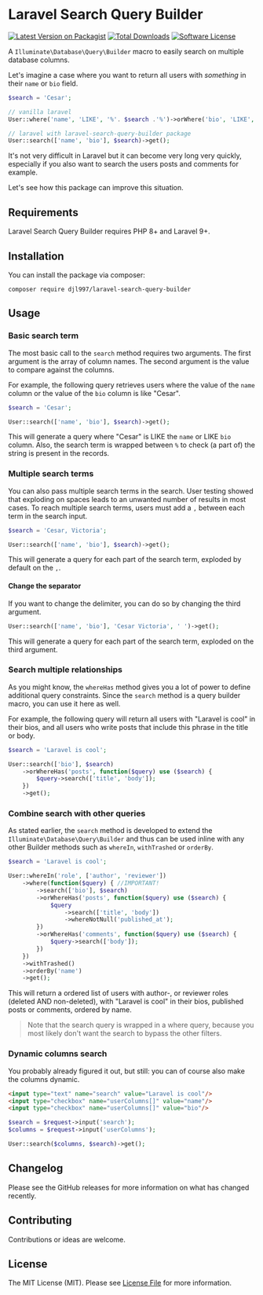 # Laravel Search Query Builder

[![Latest Version on Packagist](https://img.shields.io/packagist/v/djl997/laravel-search-query-builder.svg?style=flat-square)](https://packagist.org/packages/djl997/laravel-search-query-builder)
[![Total Downloads](https://img.shields.io/packagist/dt/djl997/laravel-search-query-builder.svg?style=flat-square)](https://packagist.org/packages/djl997/laravel-search-query-builder)
[![Software License](https://img.shields.io/badge/license-MIT-brightgreen.svg?style=flat-square)](LICENSE)

A `Illuminate\Database\Query\Builder` macro to easily search on multiple database columns.

Let's imagine a case where you want to return all users with _something_ in their `name` or `bio` field.

```php
$search = 'Cesar';

// vanilla laravel
User::where('name', 'LIKE', '%'. $search .'%')->orWhere('bio', 'LIKE', '%'. $search .'%')->get();

// laravel with laravel-search-query-builder package
User::search(['name', 'bio'], $search)->get();
```

It's not very difficult in Laravel but it can become very long very quickly, especially if you also want to search the users posts and comments for example.

Let's see how this package can improve this situation.

## Requirements
Laravel Search Query Builder requires PHP 8+ and Laravel 9+.

## Installation
You can install the package via composer:

```
composer require djl997/laravel-search-query-builder
```

## Usage

### Basic search term
The most basic call to the `search` method requires two arguments. The first argument is the array of column names. The second argument is the value to compare against the columns.

For example, the following query retrieves users where the value of the `name` column or the value of the `bio` column is like "Cesar". 

```php
$search = 'Cesar';

User::search(['name', 'bio'], $search)->get();
```

This will generate a query where "Cesar" is LIKE the `name` or LIKE `bio` column. Also, the search term is wrapped between `%` to check (a part of) the string is present in the records.

### Multiple search terms
You can also pass multiple search terms in the search. User testing showed that exploding on spaces leads to an unwanted number of results in most cases. To reach multiple search terms, users must add a `,` between each term in the search input.

```php
$search = 'Cesar, Victoria';

User::search(['name', 'bio'], $search)->get();
```

This will generate a query for each part of the search term, exploded by default on the `,`. 

#### Change the separator
If you want to change the delimiter, you can do so by changing the third argument.

```php
User::search(['name', 'bio'], 'Cesar Victoria', ' ')->get();
```
This will generate a query for each part of the search term, exploded on the third argument. 

### Search multiple relationships
As you might know, the `whereHas` method gives you a lot of power to define additional query constraints. Since the `search` method is a query builder macro, you can use it here as well.

For example, the following query will return all users with "Laravel is cool" in their bios, and all users who write posts that include this phrase in the title or body.

```php
$search = 'Laravel is cool';

User::search(['bio'], $search)
    ->orWhereHas('posts', function($query) use ($search) {
        $query->search(['title', 'body']);
    })
    ->get();
```


### Combine search with other queries
As stated earlier, the `search` method is developed to extend the `Illuminate\Database\Query\Builder` and thus can be used inline with any other Builder methods such as `whereIn`, `withTrashed` or `orderBy`.
```php
$search = 'Laravel is cool';

User::whereIn('role', ['author', 'reviewer'])
    ->where(function($query) { //IMPORTANT!
        ->search(['bio'], $search)
        ->orWhereHas('posts', function($query) use ($search) {
            $query
                ->search(['title', 'body'])
                ->whereNotNull('published_at');
        })
        ->orWhereHas('comments', function($query) use ($search) {
            $query->search(['body']);
        })
    })
    ->withTrashed()
    ->orderBy('name')
    ->get();
```
This will return a ordered list of users with author-, or reviewer roles (deleted AND non-deleted), with "Laravel is cool" in their bios, published posts or comments, ordered by name.
> Note that the search query is wrapped in a where query, because you most likely don't want the search to bypass the other filters. 

### Dynamic columns search
You probably already figured it out, but still: you can of course also make the columns dynamic.

```html
<input type="text" name="search" value="Laravel is cool"/>
<input type="checkbox" name="userColumns[]" value="name"/>
<input type="checkbox" name="userColumns[]" value="bio"/>
```

```php
$search = $request->input('search');
$columns = $request->input('userColumns');

User::search($columns, $search)->get();
```


## Changelog
Please see the GitHub releases for more information on what has changed recently.

## Contributing

Contributions or ideas are welcome.

## License

The MIT License (MIT). Please see [License File](LICENSE) for more information.